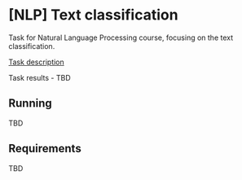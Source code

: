 # [NLP] Text classification

Task for Natural Language Processing course, focusing on the text classification.

[Task description](./8-classification.md)

Task results - TBD

## Running
TBD

## Requirements
TBD